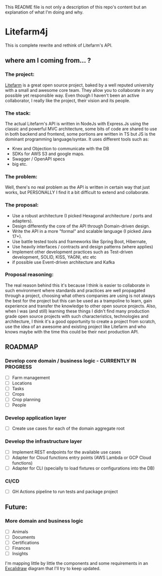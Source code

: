 This README file is not only a description of this repo's content but an explanation of what I'm doing and why.

# Litefarm4j

This is complete rewrite and rethink of Litefarm's API.

## where am I coming from... ?

### The project:
[Litefarm](https://github.com/LiteFarmOrg/LiteFarm) is a great open source project, baked by a well reputed university with a small and awesome core team.
They allow you to collaborate in any possible yet responsible way. Even though I haven't been an active collaborator, I really like the project, their vision and its people.

### The stack:
The actual Litefarm's API is written in NodeJs with Express.Js using the classic and powerful MVC architecture, 
some bits of code are shared to use in both backend and frontend, some portions are written in TS but JS is the dominant programming language/syntax.
It uses different tools such as:
- Knex and Objection to communicate with the DB
- SDKs for AWS S3 and google maps.
- Swagger / OpenAPI specs
- big etc.

### The problem:
Well, there's no real problem as the API is written in certain way that just works,
but PERSONALLY I find it a bit difficult to extend and collaborate.

### The proposal:
- Use a robust architecture (I picked Hexagonal architecture / ports and adapters).
- Design differently the core of the API through Domain-driven design.
- Write the API in a more "formal" and scalable language (I picked Java 17+).
- Use battle tested tools and frameworks like Spring Boot, Hibernate, 
- Use heavily interfaces / contracts and design patterns (where applies)
- Implement other development practices such as Test-driven development, SOLID, KISS, YAGNI, etc etc
- if possible use Event-driven architecture and Kafka 

### Proposal reasoning:
The real reason behind this it's because I think is easier to collaborate in such environment where 
standards and practices are well propagated through a project, choosing what others companies are using is not always the best
for the project but this can be used as a trampoline to learn, gain experience and transfer the knowledge to other open source projects. 
Also, when I was (and still) learning these things I didn't find many production grade open source projects with such characteristics, technologies and architecture, 
I think it's a good opportunity to create a project from scratch, use the idea of an awesome and existing project like Litefarm and who knows maybe with the time this could
be their next production API.


## ROADMAP

### Develop core domain / business logic - CURRENTLY IN PROGRESS
- [ ] Farm management
- [ ] Locations
- [ ] Tasks
- [ ] Crops
- [ ] Crop planning
- [ ] People

### Develop application layer
- [ ] Create use cases for each of the domain aggregate root

### Develop the infrastructure layer
- [ ] Implement REST endpoints for the available use cases
- [ ] Adapter for Cloud functions entry points (AWS Lambda or GCP Cloud functions)
- [ ] Adapter for CLI (specially to load fixtures or configurations into the DB)

### CI/CD
- [ ] GH Actions pipeline to run tests and package project

## Future:
### More domain and business logic
- [ ] Animals
- [ ] Documents
- [ ] Certifications
- [ ] Finances
- [ ] Insights

I'm mapping little by little the components and some requirements in an [Excalidraw](https://excalidraw.com/#json=h6yFzTRlHCjs2OWoYlArR,aiGMbcMSuocpJ175l554jw) diagram that I'll try to keep updated.